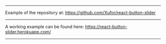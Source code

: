 -----------------------------------------------------------------------------------

Example of the repository at: https://github.com/Xufor/react-button-slider

-----------------------------------------------------------------------------------

A working example can be found here: https://react-button-slider.herokuapp.com/

-----------------------------------------------------------------------------------
